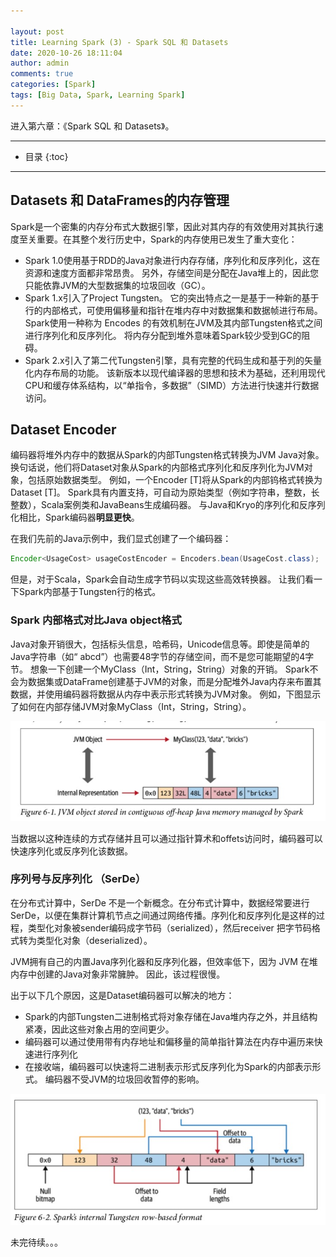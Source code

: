 ```yaml
---

layout: post
title: Learning Spark (3) - Spark SQL 和 Datasets
date: 2020-10-26 18:11:04
author: admin
comments: true
categories: [Spark]
tags: [Big Data, Spark, Learning Spark]
---
```


进入第六章：《Spark SQL 和 Datasets》。

<!-- more -->

---

* 目录
{:toc}
---

## Datasets 和 DataFrames的内存管理

Spark是一个密集的内存分布式大数据引擎，因此对其内存的有效使用对其执行速度至关重要。在其整个发行历史中，Spark的内存使用已发生了重大变化：

- Spark 1.0使用基于RDD的Java对象进行内存存储，序列化和反序列化，这在资源和速度方面都非常昂贵。 另外，存储空间是分配在Java堆上的，因此您只能依靠JVM的大型数据集的垃圾回收（GC）。
- Spark 1.x引入了Project Tungsten。 它的突出特点之一是基于一种新的基于行的内部格式，可使用偏移量和指针在堆内存中对数据集和数据帧进行布局。 Spark使用一种称为 Encodes 的有效机制在JVM及其内部Tungsten格式之间进行序列化和反序列化。 将内存分配到堆外意味着Spark较少受到GC的阻碍。
- Spark 2.x引入了第二代Tungsten引擎，具有完整的代码生成和基于列的矢量化内存布局的功能。 该新版本以现代编译器的思想和技术为基础，还利用现代CPU和缓存体系结构，以“单指令，多数据”（SIMD）方法进行快速并行数据访问。

## Dataset Encoder

编码器将堆外内存中的数据从Spark的内部Tungsten格式转换为JVM Java对象。 换句话说，他们将Dataset对象从Spark的内部格式序列化和反序列化为JVM对象，包括原始数据类型。 例如，一个Encoder [T]将从Spark的内部钨格式转换为Dataset [T]。
Spark具有内置支持，可自动为原始类型（例如字符串，整数，长整数），Scala案例类和JavaBeans生成编码器。 与Java和Kryo的序列化和反序列化相比，Spark编码器**明显更快**。

在我们先前的Java示例中，我们显式创建了一个编码器：

```java
Encoder<UsageCost> usageCostEncoder = Encoders.bean(UsageCost.class);
```

但是，对于Scala，Spark会自动生成字节码以实现这些高效转换器。 让我们看一下Spark内部基于Tungsten行的格式。

### Spark 内部格式对比Java object格式

Java对象开销很大，包括标头信息，哈希码，Unicode信息等。即使是简单的Java字符串（如“ abcd”）也需要48字节的存储空间，而不是您可能期望的4字节。 想象一下创建一个MyClass（Int，String，String）对象的开销。
Spark不会为数据集或DataFrame创建基于JVM的对象，而是分配堆外Java内存来布置其数据，并使用编码器将数据从内存中表示形式转换为JVM对象。 例如，下图显示了如何在内部存储JVM对象MyClass（Int，String，String）。

[![](/images/posts/spark-JVM-object-in-off-heap.jpg)](/images/posts/spark-JVM-object-in-off-heap.jpg)

当数据以这种连续的方式存储并且可以通过指针算术和offets访问时，编码器可以快速序列化或反序列化该数据。

### 序列号与反序列化 （SerDe）

在分布式计算中，SerDe 不是一个新概念。在分布式计算中，数据经常要进行SerDe，以便在集群计算机节点之间通过网络传播。序列化和反序列化是这样的过程，类型化对象被sender编码成字节码（serialized），然后receiver 把字节码格式转为类型化对象（deserialized）。

JVM拥有自己的内置Java序列化器和反序列化器，但效率低下，因为 JVM 在堆内存中创建的Java对象非常臃肿。 因此，该过程很慢。

出于以下几个原因，这是Dataset编码器可以解决的地方：

- Spark的内部Tungsten二进制格式将对象存储在Java堆内存之外，并且结构紧凑，因此这些对象占用的空间更少。
- 编码器可以通过使用带有内存地址和偏移量的简单指针算法在内存中遍历来快速进行序列化
- 在接收端，编码器可以快速将二进制表示形式反序列化为Spark的内部表示形式。 编码器不受JVM的垃圾回收暂停的影响。

[![](/images/posts/spark-Tungsten-row-based-format.jpg)](/images/posts/spark-Tungsten-row-based-format.jpg)







未完待续。。。


